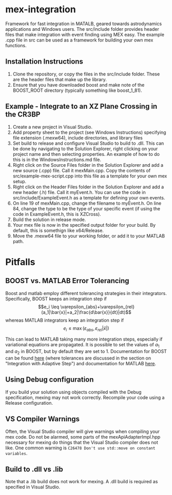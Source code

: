 # mex-integration
Framework for fast integration in MATALB, geared towards astrodynamics applications and Windows users.  The src/include folder provides header files that make integration with event finding using MEX easy.  The example .cpp file in src can be used as a framework for building your own mex functions.

## Installation Instructions
1. Clone the repository, or copy the files in the src/include folder.  These are the header files that make up the library.
2. Ensure that you have downloaded boost and make note of the BOOST_ROOT directory (typically something like boost_1_81).

## Example - Integrate to an XZ Plane Crossing in the CR3BP
1. Create a new project in Visual Studio.
2. Add property sheet to the project (see Windows Instructions) specifying file extension (.mexw64), include directories, and library files
3. Set build to release and configure Visual Studio to build to .dll.  This can be done by navigating to the Solution Explorer, right clicking on your project name and then selecting properties.  An example of how to do this is in the WindowsInstructions.md file.
4. Right click on the Source Files folder in the Solution Explorer and add a new source (.cpp) file.  Call it mexMain.cpp.  Copy the contents of src/example-mex-script.cpp into this file as a template for your own mex setup.
5. Right click on the Header Files folder in the Solution Explorer and add a new header (.h) file.  Call it myEvent.h. You can use the code in src/include/ExampleEvent.h as a template for defining your own events.
6. On line 19 of mexMain.cpp, change the filename to myEvent.h. On line 84, change the type to be the type of your specific event (if using the code in ExampleEvent.h, this is XZCross).
7. Build the solution in release mode.
8. Your mex file is now in the specified output folder for your build.  By default, this is somethign like x64/Release.
9. Move the .mexw64 file to your working folder, or add it to your MATLAB path.

# Pitfalls
## BOOST vs. MATLAB Error Tolerancing
Boost and matlab employ different tolerancing strategies in their integrators.  Specifically, BOOST keeps an integration step if 
$$e_i \leq \varepsilon_{abs}+\varepsilon_{rel}(a_1|\bar{x}|+a_2|\frac{d\bar{x}}{dt}|dt)$$
whereas MATLAB integrators keep an integration step if
$$e_i \leq \max(\varepsilon_{abs}, \varepsilon_{rel}|\bar{x}|)$$

This can lead to MATLAB taking many more integration steps, especially if variational equations are propagated.  It is possible to set the values of $a_1$ and $a_2$ in BOOST, but by default they are set to 1.  Documentation for BOOST can be found [here](https://www.boost.org/doc/libs/1_81_0/libs/numeric/odeint/doc/html/boost_numeric_odeint/tutorial/harmonic_oscillator.html) (where tolerances are discussed in the section on "Integration with Adaptive Step") and documentation for MATLAB [here](https://www.mathworks.com/help/simulink/ug/variable-step-solvers-in-simulink-1.html).
## Using Debug configuration
If you build your solution using objects compiled with the Debug specification, mexing may not work correctly.  Recompile your code using a Release configuration.

## VS Compiler Warnings
Often, the Visual Studio compiler will give warnings when compiling your mex code.  Do not be alarmed, some parts of the mexApiAdapterImpl.hpp necessary for mexing do things that the Visual Studio compiler does not like.  One common warning is `C26478 Don't use std::move on constant variables`.

## Build to .dll vs .lib
Note that a .lib build does not work for mexing.  A .dll build is required as specified in Visual Studio.
